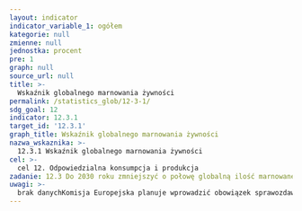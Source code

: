 ```yaml
---
layout: indicator
indicator_variable_1: ogółem
kategorie: null
zmienne: null
jednostka: procent
pre: 1
graph: null
source_url: null
title: >-
  Wskaźnik globalnego marnowania żywności
permalink: /statistics_glob/12-3-1/
sdg_goal: 12
indicator: 12.3.1
target_id: '12.3.1'
graph_title: Wskaźnik globalnego marnowania żywności
nazwa_wskaznika: >-
  12.3.1 Wskaźnik globalnego marnowania żywności
cel: >-
  cel 12. Odpowiedzialna konsumpcja i produkcja
zadanie: 12.3 Do 2030 roku zmniejszyć o połowę globalną ilość marnowanej żywności per capita w sprzedaży detalicznej i konsumpcji, zmniejszyć straty żywnościowe w procesie produkcji i dystrybucji, w tym straty powstałe podczas zbiorów.
uwagi: >-
  brak danychKomisja Europejska planuje wprowadzić obowiązek sprawozdawczy dot. odpadów żywnościowych w 2020 r.
---
```

